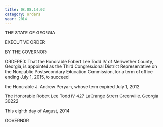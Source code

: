 ```yaml
---
title: 08.08.14.02
category: orders
year: 2014
---
```

 

THE STATE OF GEORGIA

EXECUTIVE ORDER

BY THE GOVERNOR:

ORDERED: That the Honorable Robert Lee Todd IV of Meriwether County,
Georgia, is appointed as the Third Congressional District
Representative on the Nonpublic Postsecondary Education
Commission, for a term of office ending July 1, 2015, to succeed

the Honorable J. Andrew Peryam, whose term expired July 1, 2012.

The Honorable Robert Lee Todd IV
427 LaGrange Street
Greenville, Georgia 30222

This eighth day of August, 2014

GOVERNOR

